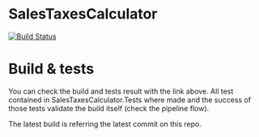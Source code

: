 # SalesTaxesCalculator

[![Build Status](https://danilodesole.visualstudio.com/SalesTaxesCalculator/_apis/build/status/SalesTaxesCalculator-.NET%20Desktop-CI?branchName=master)](https://danilodesole.visualstudio.com/SalesTaxesCalculator/_build/latest?definitionId=4?branchName=master)

# Build & tests
You can check the build and tests result with the link above. All test contained in SalesTaxesCalculator.Tests where made and the success of those tests validate the build itself (check the pipeline flow). 

The latest build is referring the latest commit on this repo. 
